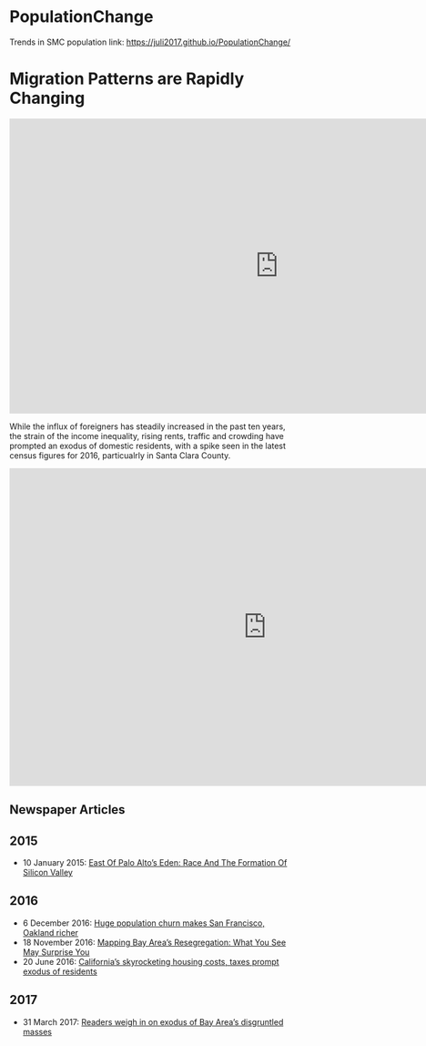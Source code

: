 # PopulationChange
Trends in SMC population
link: https://juli2017.github.io/PopulationChange/

# Migration Patterns are Rapidly Changing

<iframe width="943" height="518" seamless frameborder="0" scrolling="no" src="https://docs.google.com/spreadsheets/d/1sYJnsvG2jXPq2vVNgryU9MAoWyyn9WQX8YwKTJH5q2Q/pubchart?oid=1428768914&amp;format=interactive"></iframe>  

While the influx of foreigners has steadily increased in the past ten years, the strain of the income inequality, rising rents, traffic and crowding have prompted an exodus of domestic residents, with a spike seen in the latest census figures for 2016, particualrly in Santa Clara County.

<iframe width="902" height="558" seamless frameborder="0" scrolling="no" src="https://docs.google.com/spreadsheets/d/1sYJnsvG2jXPq2vVNgryU9MAoWyyn9WQX8YwKTJH5q2Q/pubchart?oid=1536439225&amp;format=interactive"></iframe>  




## Newspaper Articles
## 2015
* 10 January 2015: <a href="https://techcrunch.com/2015/01/10/east-of-palo-altos-eden/">East Of Palo Alto’s Eden: Race And The Formation Of Silicon Valley</a>

## 2016
* 6 December 2016: <a href="http://sf.curbed.com/2016/12/6/13812222/san-francisco-oakland-losing-population">Huge population churn makes San Francisco, Oakland richer</a>
* 18 November 2016: <a href="https://ww2.kqed.org/news/2016/11/18/mapping-bay-areas-resegregation-what-you-see-may-surprise-you//">Mapping Bay Area’s Resegregation: What You See May Surprise You</a>
* 20 June 2016: <a href="http://www.mercurynews.com/2016/06/20/californias-skyrocketing-housing-costs-taxes-prompt-exodus-of-residents/">California’s skyrocketing housing costs, taxes prompt exodus of residents </a>

## 2017
* 31 March 2017: <a href="http://www.mercurynews.com/2017/03/31/readers-weigh-in-on-exodus-of-bay-areas-disgruntled-masses/">Readers weigh in on exodus of Bay Area’s disgruntled masses</a>



